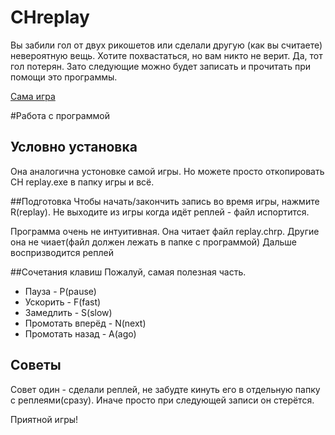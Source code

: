 # CHreplay
Вы забили гол от двух рикошетов или сделали другую (как вы считаете) невероятную вещь. Хотите похвастаться, но вам никто не верит. 
Да, тот гол потерян. Зато следующие можно будет записать и прочитать при помощи это программы.

[Сама игра](https://github.com/prifio/coins_hockey)

#Работа с программой
## Условно установка
Она аналогична устоновке самой игры. Но можете просто откопировать CH replay.exe в папку игры и всё.

##Подготовка
Чтобы начать/закончить запись во время игры, нажмите R(replay). Не выходите из игры когда идёт реплей - файл испортится.

Программа очень не интуитивная. Она читает файл replay.chrp. Другие она не чиает(файл должен лежать в папке с программой)
Дальше воспризводится реплей

##Сочетания клавиш
Пожалуй, самая полезная часть.
+ Пауза - P(pause)
+ Ускорить - F(fast)
+ Замедлить - S(slow)
+ Промотать вперёд - N(next)
+ Промотать назад - A(ago)

## Советы
Совет один - сделали реплей, не забудте кинуть его в отдельную папку с реплеями(сразу). Иначе просто при следующей записи он стерётся.

Приятной игры!
